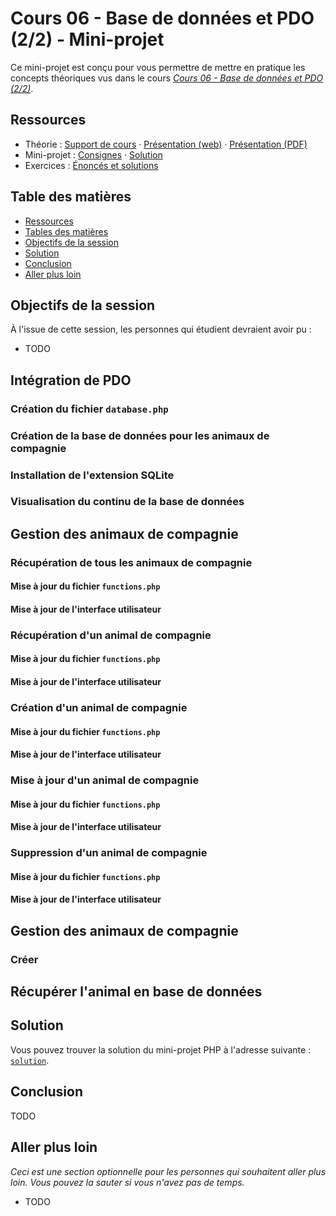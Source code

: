 # Cours 06 - Base de données et PDO (2/2) - Mini-projet

Ce mini-projet est conçu pour vous permettre de mettre en pratique les concepts
théoriques vus dans le cours
_[Cours 06 - Base de données et PDO (2/2)](../01-theorie/README.md)_.

## Ressources

- Théorie : [Support de cours](../01-theorie/README.md) ·
  [Présentation (web)](https://heig-vd-progserv1-course.github.io/heig-vd-progserv1-course/06-base-de-donnees-et-pdo-2-2/01-theorie/index.html)
  ·
  [Présentation (PDF)](https://heig-vd-progserv1-course.github.io/heig-vd-progserv1-course/06-base-de-donnees-et-pdo-2-2/01-theorie/06-base-de-donnees-et-pdo-2-2-presentation.pdf)
- Mini-projet : [Consignes](../02-mini-project/README.md) ·
  [Solution](../02-mini-project/solution/)
- Exercices : [Énoncés et solutions](../03-exercices/README.md)

## Table des matières

- [Ressources](#ressources)
- [Tables des matières](#table-des-matières)
- [Objectifs de la session](#objectifs-de-la-session)
- [Solution](#solution)
- [Conclusion](#conclusion)
- [Aller plus loin](#aller-plus-loin)

## Objectifs de la session

À l'issue de cette session, les personnes qui étudient devraient avoir pu :

- TODO

## Intégration de PDO

### Création du fichier `database.php`

### Création de la base de données pour les animaux de compagnie

### Installation de l'extension SQLite

### Visualisation du continu de la base de données

## Gestion des animaux de compagnie

### Récupération de tous les animaux de compagnie

#### Mise à jour du fichier `functions.php`

#### Mise à jour de l'interface utilisateur

### Récupération d'un animal de compagnie

#### Mise à jour du fichier `functions.php`

#### Mise à jour de l'interface utilisateur

### Création d'un animal de compagnie

#### Mise à jour du fichier `functions.php`

#### Mise à jour de l'interface utilisateur

### Mise à jour d'un animal de compagnie

#### Mise à jour du fichier `functions.php`

#### Mise à jour de l'interface utilisateur

### Suppression d'un animal de compagnie

#### Mise à jour du fichier `functions.php`

#### Mise à jour de l'interface utilisateur

## Gestion des animaux de compagnie

### Créer

## Récupérer l'animal en base de données

## Solution

Vous pouvez trouver la solution du mini-projet PHP à l'adresse suivante :
[`solution`](./solution/).

## Conclusion

TODO

## Aller plus loin

_Ceci est une section optionnelle pour les personnes qui souhaitent aller plus
loin. Vous pouvez la sauter si vous n'avez pas de temps._

- TODO

[^example]: Example, [example.com](https://example.com/), 13 mars 2025
